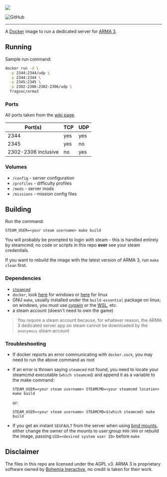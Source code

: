 ![](https://arma3guide.com/custom/images/Banner.jpg)

![GitHub](https://img.shields.io/github/license/FragSoc/arma3-docker?style=flat-square)

---

A [Docker](https://www.docker.com/) image to run a dedicated server for [ARMA 3](https://arma3.com/).

## Running

Sample run command:

```bash
docker run -d \
  -p 2344:2344/udp \
  -p 2344:2344 \
  -p 2345:2345 \
  -p 2302-2306:2302-2306/udp \
  fragsoc/arma3
```

### Ports

All ports taken from the [wiki page](https://community.bistudio.com/wiki/Arma_3_Dedicated_Server#Port_Forwarding).

Port(s) | TCP | UDP
---|---|---
2344 | yes | yes
2345 | yes | no
2302-2306 inclusive | no | yes

### Volumes

- `/config` - server configuration
- `/profiles` - difficulty profiles
- `/mods` - server mods
- `/missions` - mission config files

## Building

Run the command:

```
STEAM_USER=<your steam username> make build
```

You will probably be prompted to login with steam - this is handled entirely by steamcmd; no code or scripts in this repo **ever** see your steam credentials.

If you want to rebuild the image with the latest version of ARMA 3, run `make clean` first.

### Dependencies

- [`steamcmd`](https://developer.valvesoftware.com/wiki/SteamCMD)
- `docker`, look [here](https://docs.docker.com/docker-for-windows/install/) for windows or [here](https://docs.docker.com/engine/install/) for linux
- GNU `make`, usually installed under the `build-essential` package on linux; on windows, you must use [cygwin](https://www.cygwin.com/) or the [WSL](https://docs.microsoft.com/en-us/windows/wsl/install-win10), etc.
- a steam account (doesn't need to own the game)

> You require a steam account because, for whatever reason, the ARMA 3 dedicated server app on steam cannot be downloaded by the `anonymous` steam account

### Troubleshooting

- If docker reports an error communicating with `docker.sock`, you may need to run the above command as root
- If an error is thrown saying `steamcmd` not found, you need to locate your steamcmd executable (`which steamcmd`) and append it as a variable to the make command:

  `STEAM_USER=<your steam username> STEAMCMD=<your steamcmd location> make build `

  or:

  `STEAM_USER=<your steam username> STEAMCMD=$(which steamcmd) make build `
- If you get an instant `SEGFAULT` from the server when using [bind mounts](https://docs.docker.com/storage/bind-mounts/), either change the owner of the mounts to user:group `999:999` or rebuild the image, passing `UID=<desired system user ID>` before `make`

## Disclaimer

The files in this repo are licensed under the AGPL v3.
ARMA 3 is proprietary software owned by [Bohemia Ineractive](https://www.bohemia.net/), no credit is taken for their work.
